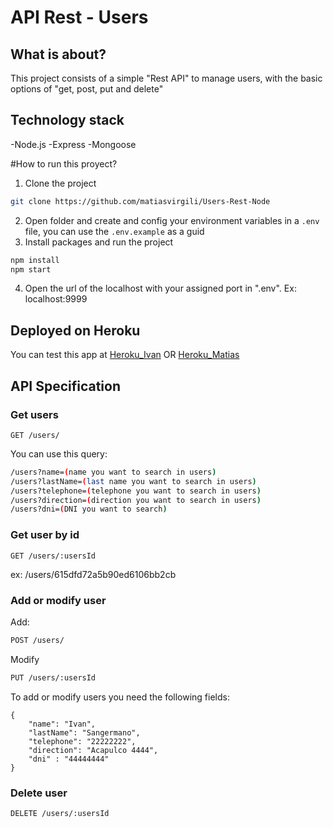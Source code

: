 # API Rest - Users

## What is about?

This project consists of a simple "Rest API" to manage users, with the basic options of "get, post, put and delete"

## Technology stack

-Node.js
-Express
-Mongoose

#How to run this proyect?

1. Clone the project
```sh
git clone https://github.com/matiasvirgili/Users-Rest-Node
```

2. Open folder and create and config your environment variables in a `.env` file, you can use the `.env.example` as a guid
3. Install packages and run the project
```sh
npm install
npm start
```
4. Open the url of the localhost with your assigned port in ".env". Ex: localhost:9999

## Deployed on Heroku
You can test this app at
[Heroku_Ivan](https://users-rest-node.herokuapp.com/)
 OR 
[Heroku_Matias](https://users-node-rest.herokuapp.com/users)

## API Specification
### Get users
`GET /users/`

You can use this query:
```sh
/users?name=(name you want to search in users)
/users?lastName=(last name you want to search in users)
/users?telephone=(telephone you want to search in users)
/users?direction=(direction you want to search in users)
/users?dni=(DNI you want to search)
```

### Get user by id
`GET /users/:usersId`

ex: /users/615dfd72a5b90ed6106bb2cb

### Add or modify user 

Add:
```sh
POST /users/
```
Modify
```sh
PUT /users/:usersId
```

To add or modify users you need the following fields:

```
{
    "name": "Ivan",
    "lastName": "Sangermano",
    "telephone": "22222222",
    "direction": "Acapulco 4444",
    "dni" : "44444444"
}
```
### Delete user

`DELETE /users/:usersId`


